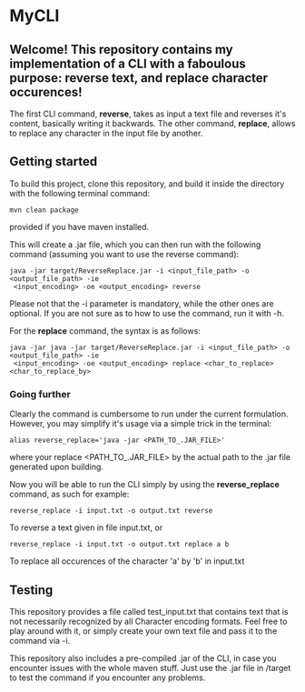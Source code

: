 # MyCLI

## Welcome! This repository contains my implementation of a CLI with a faboulous purpose: reverse text, and replace character occurences!

The first CLI command, **reverse**, takes as input a text file and reverses it's content, basically writing it backwards.
The other command, **replace**, allows to replace any character in the input file by another.



## Getting started

To build this project, clone this repository, and build it inside the directory with the following terminal command:
```
mvn clean package
```
provided if you have maven installed.


This will create a .jar file, which you can then run with the following command (assuming you want to use the reverse command): 
```
java -jar target/ReverseReplace.jar -i <input_file_path> -o <output_file_path> -ie
 <input_encoding> -oe <output_encoding> reverse
```

Please not that the -i parameter is mandatory, while the other ones are optional. If you are not sure as to how to use the command, run it with -h.

For the **replace** command, the syntax is as follows:
```
java -jar java -jar target/ReverseReplace.jar -i <input_file_path> -o <output_file_path> -ie
 <input_encoding> -oe <output_encoding> replace <char_to_replace> <char_to_replace_by>
```

### Going further

Clearly the command is cumbersome to run under the current formulation. However, you may simplify it's usage via a simple trick in the terminal:
```
alias reverse_replace='java -jar <PATH_TO_.JAR_FILE>'
```
where your replace <PATH_TO_.JAR_FILE> by the actual path to the .jar file generated upon building.

Now you will be able to run the CLI simply by using the **reverse_replace** command, as such for example:
```
reverse_replace -i input.txt -o output.txt reverse
```
To reverse a text given in file input.txt, or
```
reverse_replace -i input.txt -o output.txt replace a b
```
To replace all occurences of the character 'a' by 'b' in input.txt


## Testing

This repository provides a file called test_input.txt that contains text that is not necessarily recognized by all Character encoding formats. Feel free to play around with it, or simply create your own text file and pass it to the command via -i.

This repository also includes a pre-compiled .jar of the CLI, in case you encounter issues with the whole maven stuff. Just use the .jar file in /target to test the command if you encounter any problems.





